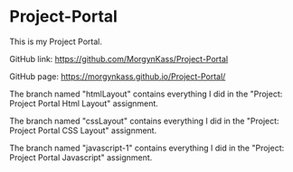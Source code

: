 # Project-Portal

This is my Project Portal.

GitHub link: https://github.com/MorgynKass/Project-Portal

GitHub page: https://morgynkass.github.io/Project-Portal/

The branch named "htmlLayout" contains everything I did in the "Project: Project Portal Html Layout" assignment.

The branch named "cssLayout" contains everything I did in the "Project: Project Portal CSS Layout" assignment.

The branch named "javascript-1" contains everything I did in the "Project: Project Portal Javascript" assignment.
